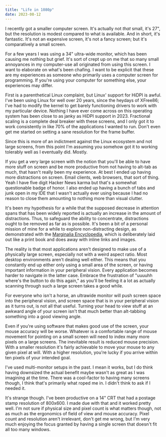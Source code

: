```yaml
---
title: "Life in 1080p"
date: 2023-08-12
---
```


I recently got a smaller computer screen.  It's actually not *that* small, it's 27", but the resolution is modest compared to what is available. And in short, it's fantastic.  It's not an expensive screen, it's not a fancy screen; but it's comparatively a small screen. 

For a few years I was using a 34" ultra-wide monitor, which has been causing me nothing but grief.  It's sort of crept up on me that so many small annoyances in my computer-use all originated from using this screen.  I want to elaborate on what's been chafing.  I want to be explicit that these are my experiences as someone who primarily uses a computer screen for programming.  If you're using your computer for something else, your experiences may differ.

First is a parenthetical Linux complaint, but Linux' support for HiDPI is awful.  I've been using Linux for well over 20 years, since the heydays of XFree86; I've had to modify the kernel to get barely functioning drivers to work with my particular device.  Nothing I have ever come across on this operating system has been close to as janky as HiDPI support in 2023.  Fractional scaling is a complete deal breaker with these screens, and I only got it to work consistently in like 70% of the applications I wanted to run.  Don't even get me started on setting a sane resolution for the frame buffer.  

Since this is more of an indictment against the Linux ecosystem and not large screens, from this point I'm assuming you somehow got it to working tolerably well as I eventually did. Mostly.

If you get a very large screen with the notion that you'll be able to have more stuff on screen and be more productive from not having to alt-tab as much, that hasn't really been my experience.  At best I ended up having more distractions on screen.  Email clients, web browsers, that sort of thing.  Yeah I have five digit Hacker News karma but that's a somewhat questionable badge of honor.  I also ended up having a bunch of tabs and junk open in my IDE that I wasn't actually ever using because I had no reason to close them amounting to nothing more than visual clutter.  

It's been my hypothesis for a while that the supposed decrease in attention spans that has been widely reported is actually an increase in the amount of distractions. Thus, to safeguard the ability to concentrate, distractions ought to be removed as far as is possible.  It's been a bit of a personal mission of mine for a while to explore non-distracting design, as demonstrated with the [Marginalia Encyclopedia](https://encyclopedia.marginalia.nu/article/Distraction), which is deliberately laid out like a print book and does away with inline links and images.

The reality is that most applications aren't designed to make use of a physically large screen, especially not with a weird aspect ratio.  Most desktop environments aren't dealing well either.  This means that you constantly end up either only using a small area of the screen, or having important information in your peripheral vision.   Every application becomes harder to navigate in the latter case.  Embrace the frustration of "uuuuhh where's the button to do this again," as you'll be feeling it a lot as actually scanning through such a large screen takes a good while.  

For everyone who isn't a horse, an ultrawide monitor will push screen space into the peripheral vision, and screen space that is in your peripheral vision as it turns out, is not all that useful.  Turning your head to view stuff at an awkward angle of your screen isn't that much better than alt-tabbing something into a good viewing angle.

Even if you're using software that makes good use of the screen, your mouse accuracy will be worse.  Whatever is a comfortable range of mouse movement for pointing on a small screen will need to index many more pixels on a large screens.  The inevitable result is reduced mouse precision.  With a smaller resolution it's fairly achievable to move your mouse to any given pixel at will.  With a higher resolution, you're lucky if you arrive within ten pixels of your intended goal. 

I've used multi-monitor setups in the past.  I mean it works, but I do think having downsized the actual benefit maybe wasn't as great as I was imagining at the time.  There was a cool-factor to having many screens though, I think that's primarily what roped me in.  I didn't think to ask if I needed it.  

It's strange though.  I've been productive on a 14" CRT that had a postage stamp resolution of 800x600. I made due with that and it worked pretty well.  I'm not sure if physical size and pixel count is what matters though, not as much as the ergonomics of field of view and mouse accuracy.  Pixel count and resolution aren't irrelevant, don't get me wrong, but I'm very much enjoying the focus granted by having a single screen that doesn't fit all too many windows.